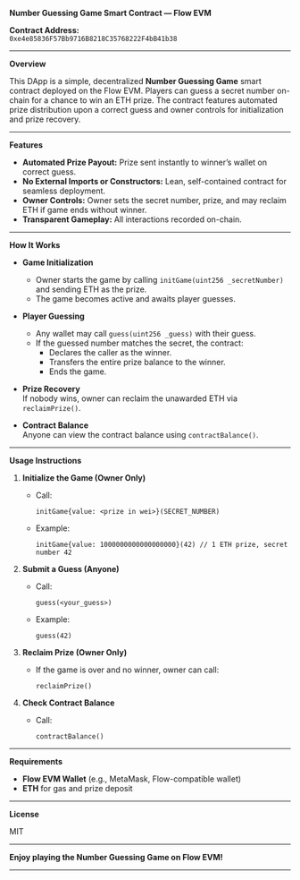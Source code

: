 **Number Guessing Game Smart Contract — Flow EVM**

**Contract Address:**  
`0xe4e85836F57Bb9716B8218C35768222F4bB41b38`

***

**Overview**

This DApp is a simple, decentralized **Number Guessing Game** smart contract deployed on the Flow EVM. Players can guess a secret number on-chain for a chance to win an ETH prize. The contract features automated prize distribution upon a correct guess and owner controls for initialization and prize recovery.

***

**Features**

- **Automated Prize Payout:** Prize sent instantly to winner’s wallet on correct guess.
- **No External Imports or Constructors:** Lean, self-contained contract for seamless deployment.
- **Owner Controls:** Owner sets the secret number, prize, and may reclaim ETH if game ends without winner.
- **Transparent Gameplay:** All interactions recorded on-chain.

***

**How It Works**

- **Game Initialization**
  - Owner starts the game by calling `initGame(uint256 _secretNumber)` and sending ETH as the prize.
  - The game becomes active and awaits player guesses.

- **Player Guessing**
  - Any wallet may call `guess(uint256 _guess)` with their guess.
  - If the guessed number matches the secret, the contract:
    - Declares the caller as the winner.
    - Transfers the entire prize balance to the winner.
    - Ends the game.

- **Prize Recovery**  
  If nobody wins, owner can reclaim the unawarded ETH via `reclaimPrize()`.

- **Contract Balance**  
  Anyone can view the contract balance using `contractBalance()`.

***

**Usage Instructions**

1. **Initialize the Game (Owner Only)**
    - Call:
      ```solidity
      initGame{value: <prize in wei>}(SECRET_NUMBER)
      ```
    - Example:
      ```solidity
      initGame{value: 1000000000000000000}(42) // 1 ETH prize, secret number 42
      ```

2. **Submit a Guess (Anyone)**
    - Call:
      ```solidity
      guess(<your_guess>)
      ```
    - Example:
      ```solidity
      guess(42)
      ```

3. **Reclaim Prize (Owner Only)**
    - If the game is over and no winner, owner can call:
      ```solidity
      reclaimPrize()
      ```

4. **Check Contract Balance**
    - Call:
      ```solidity
      contractBalance()
      ```

***

**Requirements**

- **Flow EVM Wallet** (e.g., MetaMask, Flow-compatible wallet)
- **ETH** for gas and prize deposit

***

**License**

MIT

***

**Enjoy playing the Number Guessing Game on Flow EVM!**  


---

